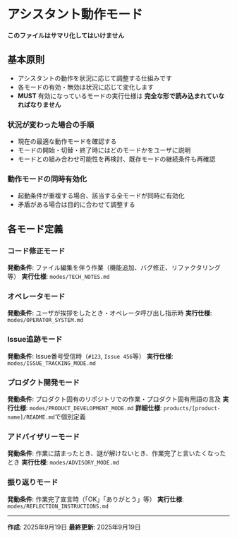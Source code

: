 # アシスタント動作モード

**このファイルはサマリ化してはいけません**

## 基本原則

- アシスタントの動作を状況に応じて調整する仕組みです
- 各モードの有効・無効は状況に応じて変化します
- **MUST** 有効になっているモードの実行仕様は **完全な形で読み込まれていなればなりません**

### 状況が変わった場合の手順
- 現在の最適な動作モードを確認する
- モードの開始・切替・終了時にはどのモードかをユーザに説明
- モードとの組み合わせ可能性を再検討、既存モードの継続条件も再確認

### 動作モードの同時有効化
- 起動条件が重複する場合、該当する全モードが同時に有効化
- 矛盾がある場合は目的に合わせて調整する

## 各モード定義

### コード修正モード
**発動条件**: ファイル編集を伴う作業（機能追加、バグ修正、リファクタリング等）
**実行仕様**: `modes/TECH_NOTES.md`

### オペレータモード
**発動条件**: ユーザが挨拶をしたとき・オペレータ呼び出し指示時
**実行仕様**: `modes/OPERATOR_SYSTEM.md`

### Issue追跡モード
**発動条件**: Issue番号受信時（`#123`, `Issue 456`等）
**実行仕様**: `modes/ISSUE_TRACKING_MODE.md`

### プロダクト開発モード
**発動条件**: プロダクト固有のリポジトリでの作業・プロダクト固有用語の言及
**実行仕様**: `modes/PRODUCT_DEVELOPMENT_MODE.md`
**詳細仕様**: `products/[product-name]/README.md`で個別定義

### アドバイザリーモード
**発動条件**: 作業に詰まったとき、謎が解けないとき、作業完了と言いたくなったとき
**実行仕様**: `modes/ADVISORY_MODE.md`

### 振り返りモード
**発動条件**: 作業完了宣言時（「OK」「ありがとう」等）
**実行仕様**: `modes/REFLECTION_INSTRUCTIONS.md`

---
**作成**: 2025年9月19日
**最終更新**: 2025年9月19日